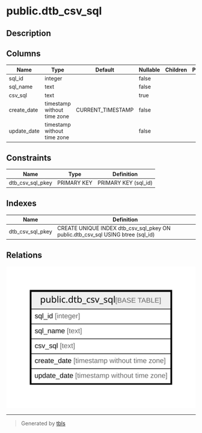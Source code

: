 # public.dtb_csv_sql

## Description

## Columns

| Name | Type | Default | Nullable | Children | Parents | Comment |
| ---- | ---- | ------- | -------- | -------- | ------- | ------- |
| sql_id | integer |  | false |  |  |  |
| sql_name | text |  | false |  |  |  |
| csv_sql | text |  | true |  |  |  |
| create_date | timestamp without time zone | CURRENT_TIMESTAMP | false |  |  |  |
| update_date | timestamp without time zone |  | false |  |  |  |

## Constraints

| Name | Type | Definition |
| ---- | ---- | ---------- |
| dtb_csv_sql_pkey | PRIMARY KEY | PRIMARY KEY (sql_id) |

## Indexes

| Name | Definition |
| ---- | ---------- |
| dtb_csv_sql_pkey | CREATE UNIQUE INDEX dtb_csv_sql_pkey ON public.dtb_csv_sql USING btree (sql_id) |

## Relations

![er](public.dtb_csv_sql.svg)

---

> Generated by [tbls](https://github.com/k1LoW/tbls)
